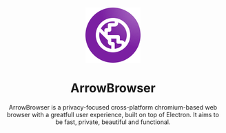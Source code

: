 <p align="center">
  <img src="/imgs/icon128.png">
 </p>
<h1 align="center">ArrowBrowser</h1>

<p align="center">
  ArrowBrowser is a privacy-focused cross-platform chromium-based web browser with a greatfull user experience, built on top of Electron. 
  It aims to be fast, private, beautiful and functional.
</p>
